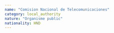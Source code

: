 ```yaml
---
name: "Comision Nacional de Telecomunicaciones"
category: local_authority
nature: "Organisme public"
nationality: HND
---
```

    